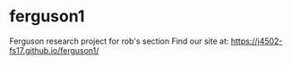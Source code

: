 # ferguson1
Ferguson research project for rob's section
Find our site at: https://j4502-fs17.github.io/ferguson1/
